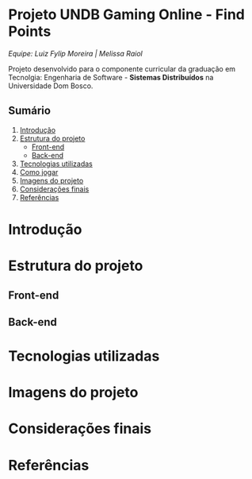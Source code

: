 # Projeto UNDB Gaming Online - Find Points
*Equipe: Luiz Fylip Moreira | Melissa Raiol*

Projeto desenvolvido para o componente curricular da graduação em Tecnolgia: Engenharia de Software - **Sistemas Distribuídos** na Universidade Dom Bosco.

## Sumário 

1. [Introdução](#introducão)
2. [Estrutura do projeto](#estrutura-do-projeto)
    - [Front-end](#front-end)
    - [Back-end](#back-end)
3. [Tecnologias utilizadas](#tecnologias-utilizadas)
4. [Como jogar](#como-jogar)
5. [Imagens do projeto](#imagens-do-projeto)
6. [Considerações finais](#considerações-finais)
7. [Referências](#referências)

# Introdução

# Estrutura do projeto

## Front-end

## Back-end

# Tecnologias utilizadas

# Imagens do projeto

# Considerações finais

# Referências